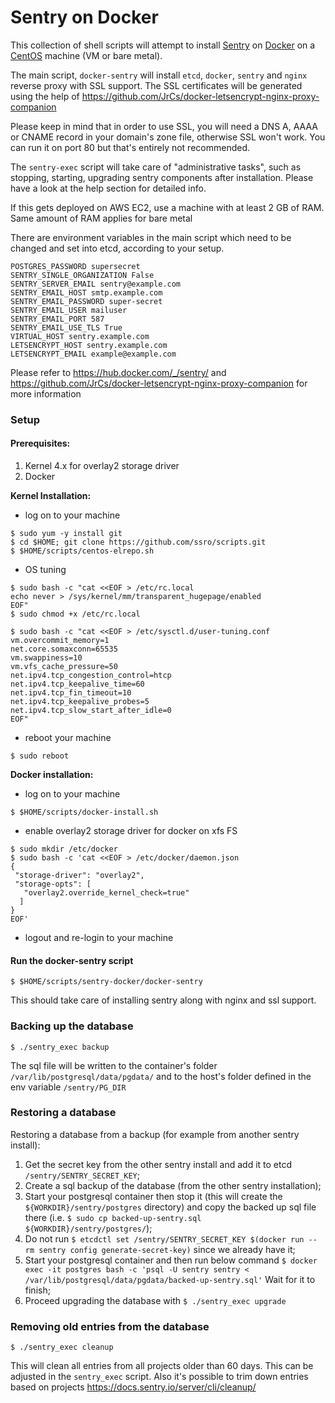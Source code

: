 # Sentry on Docker

This collection of shell scripts will attempt to install [Sentry](https://sentry.io/welcome/) on [Docker](https://www.docker.com/) on a [CentOS](https://www.centos.org/) machine (VM or bare metal).

The main script, `docker-sentry` will install `etcd`, `docker`, `sentry` and `nginx` reverse proxy with SSL support. The SSL certificates will be generated using the help of  https://github.com/JrCs/docker-letsencrypt-nginx-proxy-companion

Please keep in mind that in order to use SSL, you will need a DNS A, AAAA or CNAME record in your domain's zone file, otherwise SSL won't work. You can run it on port 80 but that's entirely not recommended.

The `sentry-exec` script will take care of "administrative tasks", such as stopping, starting, upgrading sentry components after installation. Please have a look at the help section for detailed info.

If this gets deployed on AWS EC2, use a machine with at least 2 GB of RAM. Same amount of RAM applies for bare metal

There are environment variables in the main script which need to be changed and set into etcd, according to your setup.

```
POSTGRES_PASSWORD supersecret
SENTRY_SINGLE_ORGANIZATION False
SENTRY_SERVER_EMAIL sentry@example.com
SENTRY_EMAIL_HOST smtp.example.com
SENTRY_EMAIL_PASSWORD super-secret
SENTRY_EMAIL_USER mailuser
SENTRY_EMAIL_PORT 587
SENTRY_EMAIL_USE_TLS True
VIRTUAL_HOST sentry.example.com
LETSENCRYPT_HOST sentry.example.com
LETSENCRYPT_EMAIL example@example.com
```

Please refer to https://hub.docker.com/_/sentry/ and https://github.com/JrCs/docker-letsencrypt-nginx-proxy-companion for more information

### Setup

#### Prerequisites:

1. Kernel 4.x for overlay2 storage driver
2. Docker

**Kernel Installation:**

- log on to your machine

```
$ sudo yum -y install git
$ cd $HOME; git clone https://github.com/ssro/scripts.git
$ $HOME/scripts/centos-elrepo.sh
```
- OS tuning

```
$ sudo bash -c "cat <<EOF > /etc/rc.local
echo never > /sys/kernel/mm/transparent_hugepage/enabled
EOF"
$ sudo chmod +x /etc/rc.local

$ sudo bash -c "cat <<EOF > /etc/sysctl.d/user-tuning.conf
vm.overcommit_memory=1
net.core.somaxconn=65535
vm.swappiness=10
vm.vfs_cache_pressure=50
net.ipv4.tcp_congestion_control=htcp
net.ipv4.tcp_keepalive_time=60
net.ipv4.tcp_fin_timeout=10
net.ipv4.tcp_keepalive_probes=5
net.ipv4.tcp_slow_start_after_idle=0
EOF"

```

- reboot your machine

`$ sudo reboot`

**Docker installation:**

- log on to your machine

`$ $HOME/scripts/docker-install.sh`

- enable overlay2 storage driver for docker on xfs FS
```
$ sudo mkdir /etc/docker
$ sudo bash -c 'cat <<EOF > /etc/docker/daemon.json
{
 "storage-driver": "overlay2",
 "storage-opts": [
   "overlay2.override_kernel_check=true"
  ]
}
EOF'
```

- logout and re-login to your machine

#### Run the docker-sentry script

`$ $HOME/scripts/sentry-docker/docker-sentry`

This should take care of installing sentry along with nginx and ssl support.


### Backing up the database
`$ ./sentry_exec backup`

The sql file will be written to the container's folder `/var/lib/postgresql/data/pgdata/`
and to the host's folder defined in the env variable `/sentry/PG_DIR`

### Restoring a database

Restoring a database from a backup (for example from another sentry install):
1. Get the secret key from the other sentry install and add it to etcd `/sentry/SENTRY_SECRET_KEY`;
2. Create a sql backup of the database (from the other sentry installation);
3. Start your postgresql container then stop it (this will create the `${WORKDIR}/sentry/postgres` directory) and copy the backed up sql file there (i.e. `$ sudo cp backed-up-sentry.sql ${WORKDIR}/sentry/postgres/`);
4. Do not run `$ etcdctl set /sentry/SENTRY_SECRET_KEY $(docker run --rm sentry config generate-secret-key)`
since we already have it;
5. Start your postgresql container and then run below command
`$ docker exec -it postgres bash -c 'psql -U sentry sentry < /var/lib/postgresql/data/pgdata/backed-up-sentry.sql'`
Wait for it to finish;
6. Proceed upgrading the database with `$ ./sentry_exec upgrade`

### Removing old entries from the database

`$ ./sentry_exec cleanup`

This will clean all entries from all projects older than 60 days. This can be adjusted in the `sentry_exec` script.
Also it's possible to trim down entries based on projects https://docs.sentry.io/server/cli/cleanup/

